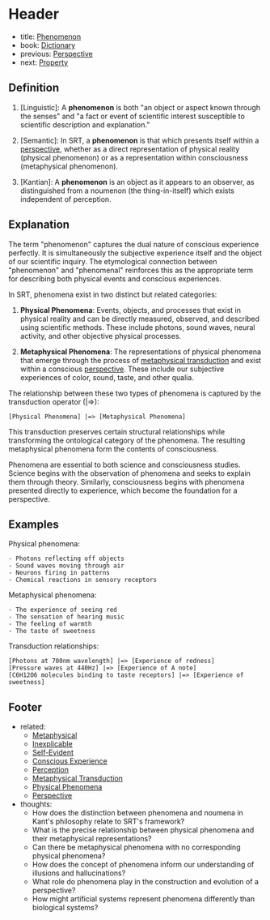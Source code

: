 # Header
- title: [Phenomenon](phenomenon.md)
- book: [Dictionary](.dictionary.md)
- previous: [Perspective](perspective.md)
- next: [Property](property.md)

## Definition

1. [Linguistic]: A **phenomenon** is both "an object or aspect known through the senses" and "a fact or event of scientific interest susceptible to scientific description and explanation."

2. [Semantic]: In SRT, a **phenomenon** is that which presents itself within a [perspective](perspective.md), whether as a direct representation of physical reality (physical phenomenon) or as a representation within consciousness (metaphysical phenomenon).

3. [Kantian]: A **phenomenon** is an object as it appears to an observer, as distinguished from a noumenon (the thing-in-itself) which exists independent of perception.

## Explanation

The term "phenomenon" captures the dual nature of conscious experience perfectly. It is simultaneously the subjective experience itself and the object of our scientific inquiry. The etymological connection between "phenomenon" and "phenomenal" reinforces this as the appropriate term for describing both physical events and conscious experiences.

In SRT, phenomena exist in two distinct but related categories:

1. **Physical Phenomena**: Events, objects, and processes that exist in physical reality and can be directly measured, observed, and described using scientific methods. These include photons, sound waves, neural activity, and other objective physical processes.

2. **Metaphysical Phenomena**: The representations of physical phenomena that emerge through the process of [metaphysical transduction](metaphysical-transduction.md) and exist within a conscious [perspective](perspective.md). These include our subjective experiences of color, sound, taste, and other qualia.

The relationship between these two types of phenomena is captured by the transduction operator (|=>):

```
[Physical Phenomena] |=> [Metaphysical Phenomena]
```

This transduction preserves certain structural relationships while transforming the ontological category of the phenomena. The resulting metaphysical phenomena form the contents of consciousness.

Phenomena are essential to both science and consciousness studies. Science begins with the observation of phenomena and seeks to explain them through theory. Similarly, consciousness begins with phenomena presented directly to experience, which become the foundation for a perspective.

## Examples

Physical phenomena:
```
- Photons reflecting off objects
- Sound waves moving through air
- Neurons firing in patterns
- Chemical reactions in sensory receptors
```

Metaphysical phenomena:
```
- The experience of seeing red
- The sensation of hearing music
- The feeling of warmth
- The taste of sweetness
```

Transduction relationships:
```
[Photons at 700nm wavelength] |=> [Experience of redness]
[Pressure waves at 440Hz] |=> [Experience of A note]
[C6H12O6 molecules binding to taste receptors] |=> [Experience of sweetness]
```

## Footer
- related: 
  - [Metaphysical](metaphysical.md)
  - [Inexplicable](inexplicable.md)
  - [Self-Evident](self-evident.md)
  - [Conscious Experience](conscious-experience.md)
  - [Perception](perception.md)
  - [Metaphysical Transduction](metaphysical-transduction.md)
  - [Physical Phenomena](physical-phenomena.md)
  - [Perspective](perspective.md)
- thoughts:
  - How does the distinction between phenomena and noumena in Kant's philosophy relate to SRT's framework?
  - What is the precise relationship between physical phenomena and their metaphysical representations?
  - Can there be metaphysical phenomena with no corresponding physical phenomena?
  - How does the concept of phenomena inform our understanding of illusions and hallucinations?
  - What role do phenomena play in the construction and evolution of a perspective?
  - How might artificial systems represent phenomena differently than biological systems?